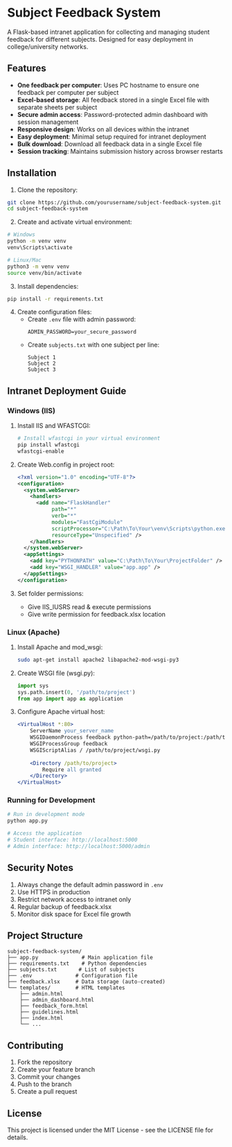 # Subject Feedback System

A Flask-based intranet application for collecting and managing student feedback for different subjects. Designed for easy deployment in college/university networks.

## Features

- **One feedback per computer**: Uses PC hostname to ensure one feedback per computer per subject
- **Excel-based storage**: All feedback stored in a single Excel file with separate sheets per subject
- **Secure admin access**: Password-protected admin dashboard with session management
- **Responsive design**: Works on all devices within the intranet
- **Easy deployment**: Minimal setup required for intranet deployment
- **Bulk download**: Download all feedback data in a single Excel file
- **Session tracking**: Maintains submission history across browser restarts

## Installation

1. Clone the repository:
```bash
git clone https://github.com/yourusername/subject-feedback-system.git
cd subject-feedback-system
```

2. Create and activate virtual environment:
```bash
# Windows
python -m venv venv
venv\Scripts\activate

# Linux/Mac
python3 -m venv venv
source venv/bin/activate
```

3. Install dependencies:
```bash
pip install -r requirements.txt
```

4. Create configuration files:
   - Create `.env` file with admin password:
     ```
     ADMIN_PASSWORD=your_secure_password
     ```
   - Create `subjects.txt` with one subject per line:
     ```
     Subject 1
     Subject 2
     Subject 3
     ```

## Intranet Deployment Guide

### Windows (IIS)

1. Install IIS and WFASTCGI:
   ```bash
   # Install wfastcgi in your virtual environment
   pip install wfastcgi
   wfastcgi-enable
   ```

2. Create Web.config in project root:
   ```xml
   <?xml version="1.0" encoding="UTF-8"?>
   <configuration>
     <system.webServer>
       <handlers>
         <add name="FlaskHandler" 
              path="*" 
              verb="*" 
              modules="FastCgiModule" 
              scriptProcessor="C:\Path\To\Your\venv\Scripts\python.exe|C:\Path\To\Your\venv\Lib\site-packages\wfastcgi.py"
              resourceType="Unspecified" />
       </handlers>
     </system.webServer>
     <appSettings>
       <add key="PYTHONPATH" value="C:\Path\To\Your\ProjectFolder" />
       <add key="WSGI_HANDLER" value="app.app" />
     </appSettings>
   </configuration>
   ```

3. Set folder permissions:
   - Give IIS_IUSRS read & execute permissions
   - Give write permission for feedback.xlsx location

### Linux (Apache)

1. Install Apache and mod_wsgi:
   ```bash
   sudo apt-get install apache2 libapache2-mod-wsgi-py3
   ```

2. Create WSGI file (wsgi.py):
   ```python
   import sys
   sys.path.insert(0, '/path/to/project')
   from app import app as application
   ```

3. Configure Apache virtual host:
   ```apache
   <VirtualHost *:80>
       ServerName your_server_name
       WSGIDaemonProcess feedback python-path=/path/to/project:/path/to/venv/lib/python3.x/site-packages
       WSGIProcessGroup feedback
       WSGIScriptAlias / /path/to/project/wsgi.py
       
       <Directory /path/to/project>
           Require all granted
       </Directory>
   </VirtualHost>
   ```

### Running for Development

```bash
# Run in development mode
python app.py

# Access the application
# Student interface: http://localhost:5000
# Admin interface: http://localhost:5000/admin
```

## Security Notes

1. Always change the default admin password in `.env`
2. Use HTTPS in production
3. Restrict network access to intranet only
4. Regular backup of feedback.xlsx
5. Monitor disk space for Excel file growth

## Project Structure

```
subject-feedback-system/
├── app.py              # Main application file
├── requirements.txt    # Python dependencies
├── subjects.txt       # List of subjects
├── .env              # Configuration file
├── feedback.xlsx     # Data storage (auto-created)
└── templates/        # HTML templates
    ├── admin.html
    ├── admin_dashboard.html
    ├── feedback_form.html
    ├── guidelines.html
    ├── index.html
    └── ...
```

## Contributing

1. Fork the repository
2. Create your feature branch
3. Commit your changes
4. Push to the branch
5. Create a pull request

## License

This project is licensed under the MIT License - see the LICENSE file for details.
